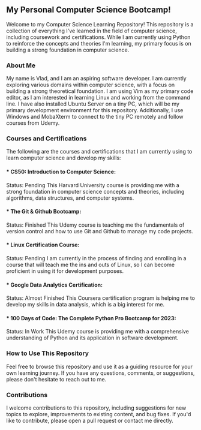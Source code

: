 ## My Personal Computer Science Bootcamp!

Welcome to my Computer Science Learning Repository! This repository is a collection of everything I've learned in the field of computer science, including coursework and certifications. While I am currently using Python to reinforce the concepts and theories I'm learning, my primary focus is on building a strong foundation in computer science.

### About Me
My name is Vlad, and I am an aspiring software developer. I am currently exploring various domains within computer science, with a focus on building a strong theoretical foundation. I am using Vim as my primary code editor, as I am interested in learning Linux and working from the command line. I have also installed Ubuntu Server on a tiny PC, which will be my primary development environment for this repository. Additionally, I use Windows and MobaXterm to connect to the tiny PC remotely and follow courses from Udemy.

### Courses and Certifications
The following are the courses and certifications that I am currently using to learn computer science and develop my skills:

#### * CS50: Introduction to Computer Science: 
Status: Pending
This Harvard University course is providing me with a strong foundation in computer science concepts and theories, including algorithms, data structures, and computer systems.

#### * The Git & Github Bootcamp: 
Status: Finished
This Udemy course is teaching me the fundamentals of version control and how to use Git and Github to manage my code projects.

#### * Linux Certification Course: 
Status: Pending
I am currently in the process of finding and enrolling in a course that will teach me the ins and outs of Linux, so I can become proficient in using it for development purposes.

#### * Google Data Analytics Certification:
Status: Almost Finished
This Coursera certification program is helping me to develop my skills in data analysis, which is a big interest for me.

#### * 100 Days of Code: The Complete Python Pro Bootcamp for 2023: 
Status: In Work
This Udemy course is providing me with a comprehensive understanding of Python and its application in software development.

### How to Use This Repository
Feel free to browse this repository and use it as a guiding resource for your own learning journey. If you have any questions, comments, or suggestions, please don't hesitate to reach out to me.

### Contributions
I welcome contributions to this repository, including suggestions for new topics to explore, improvements to existing content, and bug fixes. If you'd like to contribute, please open a pull request or contact me directly.